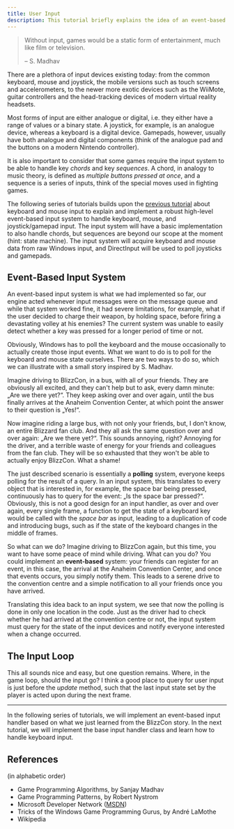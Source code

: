 ```yaml
---
title: User Input
description: This tutorial briefly explains the idea of an event-based input system.
---
```


> Without input, games would be a static form of entertainment, much like film or television.
>
> – S. Madhav

There are a plethora of input devices existing today: from the common keyboard, mouse and joystick, the mobile versions
such as touch screens and accelerometers, to the newer more exotic devices such as the WiiMote, guitar controllers and
the head-tracking devices of modern virtual reality headsets.

Most forms of input are either analogue or digital, i.e. they either have a range of values or a binary state. A
joystick, for example, is an analogue device, whereas a keyboard is a digital device. Gamepads, however, usually have
both analogue and digital components (think of the analogue pad and the buttons on a modern Nintendo controller).

It is also important to consider that some games require the input system to be able to handle key *chords* and key
*sequences*. A chord, in analogy to music theory, is defined as *multiple buttons pressed at once*, and a sequence is a
series of inputs, think of the special moves used in fighting games.

The following series of tutorials builds upon the [previous tutorial](https://bell0bytes.eu/keyboard-and-mouse/) about
keyboard and mouse input to explain and implement a robust high-level event-based input system to handle keyboard,
mouse, and joystick/gamepad input. The input system will have a basic implementation to also handle chords, but
sequences are beyond our scope at the moment (hint: state machine). The input system will acquire keyboard and mouse
data from raw Windows input, and DirectInput will be used to poll joysticks and gamepads.

## Event-Based Input System

An event-based input system is what we had implemented so far, our engine acted whenever input messages were on the
message queue and while that system worked fine, it had severe limitations, for example, what if the user decided to
charge their weapon, by holding space, before firing a devastating volley at his enemies? The current system was unable
to easily detect whether a key was pressed for a longer period of time or not.

Obviously, Windows has to poll the keyboard and the mouse occasionally to actually create those input events. What we
want to do is to poll for the keyboard and mouse state ourselves. There are two ways to do so, which we can illustrate
with a small story inspired by S. Madhav.

Imagine driving to BlizzCon, in a bus, with all of your friends. They are obviously all excited, and they can't help but
to ask, every damn minute: „Are we there yet?“. They keep asking over and over again, until the bus finally arrives at
the Anaheim Convention Center, at which point the answer to their question is „Yes!“.

Now imagine riding a large bus, with not only your friends, but, I don't know, an entire Blizzard fan club. And they all
ask the same question over and over again: „Are we there yet?“. This sounds annoying, right? Annoying for the driver,
and a terrible waste of energy for your friends and colleagues from the fan club. They will be so exhausted that they
won't be able to actually enjoy BlizzCon. What a shame!

The just described scenario is essentially a **polling** system, everyone keeps polling for the result of a query. In an
input system, this translates to every object that is interested in, for example, the space bar being pressed,
continuously has to query for the event: „Is the space bar pressed?“. Obviously, this is not a good design for an input
handler, as over and over again, every single frame, a function to get the state of a keyboard key would be called with
the *space bar* as input, leading to a duplication of code and introducing bugs, such as if the state of the keyboard
changes in the middle of frames.

So what can we do? Imagine driving to BlizzCon again, but this time, you want to have some peace of mind while driving.
What can you do? You could implement an **event-based** system: your friends can register for an event, in this case,
the arrival at the Anaheim Convention Center, and once that events occurs, you simply notify them. This leads to a
serene drive to the convention centre and a simple notification to all your friends once you have arrived.

Translating this idea back to an input system, we see that now the polling is done in only one location in the code.
Just as the driver had to check whether he had arrived at the convention centre or not, the input system must query for
the state of the input devices and notify everyone interested when a change occurred.

## The Input Loop

This all sounds nice and easy, but one question remains. Where, in the game loop, should the input go? I think a good
place to query for user input is just before the *update* method, such that the last input state set by the player is
acted upon during the next frame.

---

In the following series of tutorials, we will implement an event-based input handler based on what we just learned from
the BlizzCon story. In the next tutorial, we will implement the base input handler class and learn how to handle
keyboard input.

## References

(in alphabetic order)

* Game Programming Algorithms, by Sanjay Madhav
* Game Programming Patterns, by Robert Nystrom
* Microsoft Developer Network ([MSDN](https://msdn.microsoft.com/en-us/library/windows/desktop/ee663274(v=vs.85)))
* Tricks of the Windows Game Programming Gurus, by André LaMothe
* Wikipedia